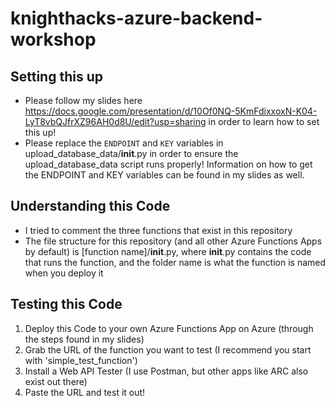 # knighthacks-azure-backend-workshop

## Setting this up
- Please follow my slides here https://docs.google.com/presentation/d/10Of0NQ-5KmFdixxoxN-K04-LyT8vbQJfrXZ96AH0d8U/edit?usp=sharing in order to learn how to set this up!
- Please replace the ```ENDPOINT``` and ```KEY``` variables in upload_database_data/__init__.py in order to ensure the upload_database_data script runs properly! Information on how to get the ENDPOINT and KEY variables can be found in my slides as well.

## Understanding this Code
- I tried to comment the three functions that exist in this repository
- The file structure for this repository (and all other Azure Functions Apps by default) is [function name]/__init__.py, where __init__.py contains the code that runs the function, and the folder name is what the function is named when you deploy it

## Testing this Code
1. Deploy this Code to your own Azure Functions App on Azure (through the steps found in my slides)
2. Grab the URL of the function you want to test (I recommend you start with 'simple_test_function')
3. Install a Web API Tester (I use Postman, but other apps like ARC also exist out there)
4. Paste the URL and test it out!
